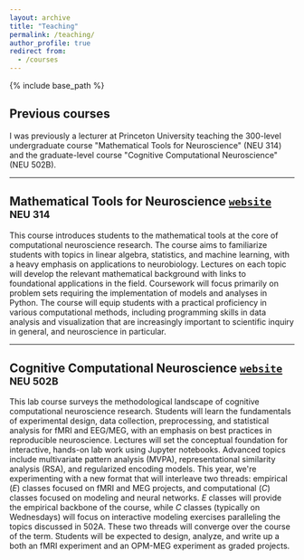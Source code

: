 ```yaml
---
layout: archive
title: "Teaching"
permalink: /teaching/
author_profile: true
redirect from:
  - /courses
---
```


{% include base_path %}

## Previous courses

I was previously a lecturer at Princeton University teaching the 300-level undergraduate course "Mathematical Tools for Neuroscience" (NEU 314) and the graduate-level course "Cognitive Computational Neuroscience" (NEU 502B).

---

## Mathematical Tools for Neuroscience [`website`](https://snastase.github.io/teaching/neu314)<br><sup>NEU 314</sup>

This course introduces students to the mathematical tools at the core of computational neuroscience research. The course aims to familiarize students with topics in linear algebra, statistics, and machine learning, with a heavy emphasis on applications to neurobiology. Lectures on each topic will develop the relevant mathematical background with links to foundational applications in the field. Coursework will focus primarily on problem sets requiring the implementation of models and analyses in Python. The course will equip students with a practical proficiency in various computational methods, including programming skills in data analysis and visualization that are increasingly important to scientific inquiry in general, and neuroscience in particular.

---

## Cognitive Computational Neuroscience [`website`](http://snastase.github.io/teaching/neu502b)<br><sup>NEU 502B</sup>

This lab course surveys the methodological landscape of cognitive computational neuroscience research. Students will learn the fundamentals of experimental design, data collection, preprocessing, and statistical analysis for fMRI and EEG/MEG, with an emphasis on best practices in reproducible neuroscience. Lectures will set the conceptual foundation for interactive, hands-on lab work using Jupyter notebooks. Advanced topics include multivariate pattern analysis (MVPA), representational similarity analysis (RSA), and regularized encoding models. This year, we're experimenting with a new format that will interleave two threads: empirical (*E*) classes focused on fMRI and MEG projects, and computational (*C*) classes focused on modeling and neural networks. *E* classes will provide the empirical backbone of the course, while *C* classes (typically on Wednesdays) will focus on interactive modeling exercises paralleling the topics discussed in 502A. These two threads will converge over the course of the term. Students will be expected to design, analyze, and write up a both an fMRI experiment and an OPM-MEG experiment as graded projects.


